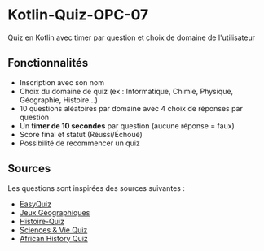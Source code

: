 # Kotlin-Quiz-OPC-07
Quiz en Kotlin avec timer par question et choix de domaine de l'utilisateur

## Fonctionnalités
- Inscription avec son nom
- Choix du domaine de quiz (ex : Informatique, Chimie, Physique, Géographie, Histoire…)
- 10 questions aléatoires par domaine avec 4 choix de réponses par question
- Un **timer de 10 secondes** par question (aucune réponse = faux)
- Score final et statut (Réussi/Échoué)
- Possibilité de recommencer un quiz

## Sources
Les questions sont inspirées des sources suivantes :
- [EasyQuiz](https://github.com/jordanNdjock/EasyQuiz)
- [Jeux Géographiques](https://www.jeux-geographiques.com/)
- [Histoire-Quiz](https://www.histoire-fr.com/quiz.htm)
- [Sciences & Vie Quiz](https://www.science-et-vie.com/)
- [African History Quiz](https://www.africa.com/history-quiz/)
